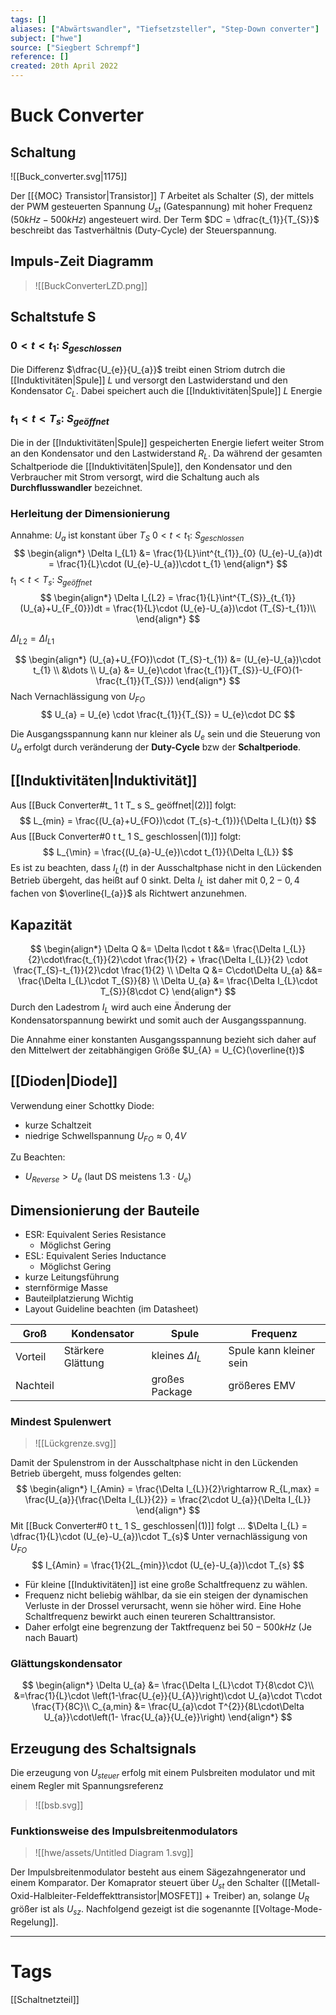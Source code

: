 ```yaml
---
tags: []
aliases: ["Abwärtswandler", "Tiefsetzsteller", "Step-Down converter"]
subject: ["hwe"]
source: ["Siegbert Schrempf"]
reference: []
created: 20th April 2022
---
```

# Buck Converter
## Schaltung
![[Buck_converter.svg|1175]]

Der [[{MOC} Transistor|Transistor]] $T$ Arbeitet als Schalter ($S$), der mittels der PWM gesteuerten Spannung $U_{st}$ (Gatespannung) mit hoher Frequenz ($50kHz-500kHz$) angesteuert wird.
Der Term $DC = \dfrac{t_{1}}{T_{S}}$ beschreibt das Tastverhältnis (Duty-Cycle) der Steuerspannung.
## Impuls-Zeit Diagramm
>![[BuckConverterLZD.png]]

## Schaltstufe S

### $0<t<t_{1}$: $S_{geschlossen}$
Die Differenz $\dfrac{U_{e}}{U_{a}}$ treibt einen Striom dutrch die [[Induktivitäten|Spule]] $L$ und versorgt den Lastwiderstand und den Kondensator $C_{L}$. Dabei speichert auch die [[Induktivitäten|Spule]] $L$ Energie

### $t_{1}<t<T_{s}$: $S_{geöffnet}$
Die in der [[Induktivitäten|Spule]] gespeicherten Energie liefert weiter Strom an den Kondensator  und den Lastwiderstand $R_{L}$. Da während der gesamten Schaltperiode die [[Induktivitäten|Spule]], den Kondensator und den Verbraucher mit Strom versorgt, wird die Schaltung auch als **Durchflusswandler** bezeichnet.

### Herleitung der Dimensionierung
Annahme: $U_{a}$ ist konstant über $T_{S}$
$0<t<t_{1}$: $S_{geschlossen}$
$$
\begin{align*}
	\Delta I_{L1} &= \frac{1}{L}\int^{t_{1}}_{0} (U_{e}-U_{a})dt = \frac{1}{L}\cdot (U_{e}-U_{a})\cdot t_{1}
\end{align*}
$$
$t_{1}<t<T_{s}$: $S_{geöffnet}$
$$
\begin{align*}
	\Delta I_{L2} = \frac{1}{L}\int^{T_{S}}_{t_{1}} (U_{a}+U_{F_{0}})dt = \frac{1}{L}\cdot (U_{e}-U_{a})\cdot (T_{S}-t_{1})\\
\end{align*}
$$

$\Delta I_{L2} = \Delta I_{L1}$

$$
\begin{align*}
(U_{a}+U_{FO})\cdot (T_{S}-t_{1}) &= (U_{e}-U_{a})\cdot t_{1}
\\
&\dots
\\
U_{a} &= U_{e}\cdot \frac{t_{1}}{T_{S}}-U_{FO}(1- 
 \frac{t_{1}}{T_{S}})
\end{align*}
$$
Nach Vernachlässigung von $U_{FO}$
$$
U_{a} = U_{e} \cdot \frac{t_{1}}{T_{S}} = U_{e}\cdot DC
$$

Die Ausgangsspannung kann nur kleiner als $U_{e}$ sein und die Steuerung von $U_{a}$ erfolgt durch veränderung der **Duty-Cycle** bzw der **Schaltperiode**.

## [[Induktivitäten|Induktivität]]
Aus [[Buck Converter#t_ 1 t T_ s S_ geöffnet|(2)]] folgt:
$$
L_{min} = \frac{(U_{a}+U_{FO})\cdot (T_{s}-t_{1})}{\Delta I_{L}(t)}
$$
 Aus [[Buck Converter#0 t t_ 1 S_ geschlossen|(1)]] folgt:
$$
L_{\min} = \frac{(U_{a}-U_{e})\cdot t_{1}}{\Delta I_{L}}
$$
Es ist zu beachten, dass $I_{L}(t)$ in der Ausschaltphase nicht in den Lückenden Betrieb übergeht, das heißt auf $0$ sinkt. Delta $I_{L}$ ist daher mit $0,2 - 0,4$ fachen von $\overline{I_{a}}$ als Richtwert anzunehmen.
## Kapazität
$$
\begin{align*}
\Delta Q &= \Delta I\cdot t &&= \frac{\Delta I_{L}}{2}\cdot\frac{t_{1}}{2}\cdot \frac{1}{2} + \frac{\Delta I_{L}}{2} \cdot \frac{T_{S}-t_{1}}{2}\cdot \frac{1}{2}
\\
\Delta Q &= C\cdot\Delta U_{a} &&= \frac{\Delta I_{L}\cdot T_{S}}{8}
\\
\Delta U_{a} &=  \frac{\Delta I_{L}\cdot T_{S}}{8\cdot C}
\end{align*}
$$
Durch den Ladestrom $I_{L}$ wird auch eine Änderung der Kondensatorspannung bewirkt und somit auch der Ausgangsspannung.

Die Annahme einer konstanten Ausgangsspannung bezieht sich daher auf den Mittelwert der zeitabhängigen Größe $U_{A} = U_{C}(\overline{t})$

## [[Dioden|Diode]]
Verwendung einer Schottky Diode:
- kurze Schaltzeit
- niedrige Schwellspannung $U_{FO}\approx 0,4V$

Zu Beachten:
- $U_{Reverse} > U_{e}$ (laut DS meistens $1.3\cdot U_{e}$)

## Dimensionierung der Bauteile
- ESR: Equivalent Series Resistance
	- Möglichst Gering
- ESL: Equivalent Series Inductance
	- Möglichst Gering
- kurze Leitungsführung
- sternförmige Masse
- Bauteilplatzierung Wichtig
- Layout Guideline beachten (im Datasheet)

| Groß     | Kondensator       | Spule                  | Frequenz                |
| -------- | ----------------- | ---------------------- | ----------------------- |
| Vorteil  | Stärkere Glättung | kleines $\Delta I_{L}$ | Spule kann kleiner sein |
| Nachteil |                   | großes Package         | größeres EMV            |

### Mindest Spulenwert
>![[Lückgrenze.svg]]

Damit der Spulenstrom in der Ausschaltphase nicht in den Lückenden Betrieb übergeht, muss folgendes gelten:
$$
\begin{align*}
	I_{Amin} = \frac{\Delta I_{L}}{2}\rightarrow R_{L,max} = \frac{U_{a}}{\frac{\Delta I_{L}}{2}} = \frac{2\cdot U_{a}}{\Delta I_{L}}
\end{align*}
$$
Mit [[Buck Converter#0 t t_ 1 S_ geschlossen|(1)]] folgt $\dots$ $\Delta I_{L} = \dfrac{1}{L}\cdot (U_{e}-U_{a})\cdot T_{s}$
Unter vernachlässigung von $U_{FO}$
$$
I_{Amin} = \frac{1}{2L_{min}}\cdot (U_{e}-U_{a})\cdot T_{s}
$$

 - Für kleine [[Induktivitäten]] ist eine große Schaltfrequenz zu wählen. 
 - Frequenz nicht beliebig wählbar, da sie ein steigen der dynamischen Verluste in der Drossel verursacht, wenn sie höher wird. Eine Hohe Schaltfrequenz bewirkt auch einen teureren Schalttransistor.
 - Daher erfolgt eine begrenzung der Taktfrequenz bei $50-500kHz$ (Je nach Bauart)
 ### Glättungskondensator
$$
\begin{align*}
\Delta U_{a} &= \frac{\Delta I_{L}\cdot T}{8\cdot C}\\
&=\frac{1}{L}\cdot \left(1-\frac{U_{e}}{U_{A}}\right)\cdot U_{a}\cdot T\cdot \frac{T}{8C}\\
C_{a,min} &= \frac{U_{a}\cdot T^{2}}{8L\cdot\Delta U_{a}}\cdot\left(1- \frac{U_{a}}{U_{e}}\right)
\end{align*}
$$
## Erzeugung des Schaltsignals
Die erzeugung von $U_{steuer}$ erfolg mit einem Pulsbreiten modulator und mit einem Regler mit Spannungsreferenz

>![[bsb.svg]]

### Funktionsweise des Impulsbreitenmodulators
>![[hwe/assets/Untitled Diagram 1.svg]]

Der Impulsbreitenmodulator besteht aus einem Sägezahngenerator und einem Komparator. Der Komaprator steuert über $U_{st}$ den Schalter ([[Metall-Oxid-Halbleiter-Feldeffekttransistor|MOSFET]] + Treiber) an, solange $U_{R}$ größer ist als $U_{sz}$. Nachfolgend gezeigt ist die sogenannte [[Voltage-Mode-Regelung]]. 

---
# Tags
[[Schaltnetzteil]]